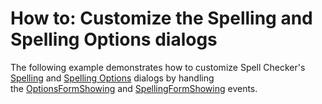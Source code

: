 # How to: Customize the Spelling and Spelling Options dialogs


The following example demonstrates how to customize Spell Checker's <a href="https://documentation.devexpress.com/#WindowsForms/CustomDocument8595">Spelling</a> and <a href="https://documentation.devexpress.com/#WindowsForms/CustomDocument8597">Spelling Options</a> dialogs by handling the <a href="https://documentation.devexpress.com/#WindowsForms/DevExpressXtraSpellCheckerSpellChecker_OptionsFormShowingtopic">OptionsFormShowing</a> and <a href="https://documentation.devexpress.com/#WindowsForms/DevExpressXtraSpellCheckerSpellChecker_SpellingFormShowingtopic">SpellingFormShowing</a> events.<br><br>

<br/>


